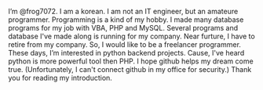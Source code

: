 I’m @frog7072. I am a korean.
I am not an IT engineer, but an amateure programmer. Programming is a kind of my hobby.
I made many database programs for my job with VBA, PHP and MySQL.
Several programs and database I've made along is running for my company. 
Near furture, I have to retire from my company. So, I would like to be a freelancer programmer.
These days, I’m interested in python backend projects. Cause, I've heard python is more powerful tool then PHP.
I hope github helps my dream come true. (Unfortunately, I can't connect github in my office for security.)
Thank you for reading my introduction.

